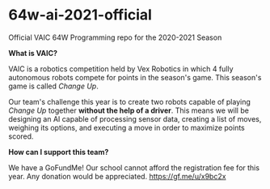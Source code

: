 # 64w-ai-2021-official
Official VAIC 64W Programming repo for the 2020-2021 Season

**What is VAIC?**

VAIC is a robotics competition held by Vex Robotics in which 4 fully autonomous robots compete for points in the season's game.  This season's game is called *Change Up*.

Our team's challenge this year is to create two robots capable of playing *Change Up* together **without the help of a driver**.  This means we will be designing an AI capable of processing sensor data, creating a list of moves, weighing its options, and executing a move in order to maximize points scored.

**How can I support this team?**

We have a GoFundMe!  Our school cannot afford the registration fee for this year.  Any donation would be appreciated.
https://gf.me/u/x9bc2x
